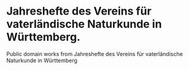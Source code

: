# Jahreshefte des Vereins für vaterländische Naturkunde in Württemberg. 
Public domain works from Jahreshefte des Vereins für vaterländische Naturkunde in Württemberg
